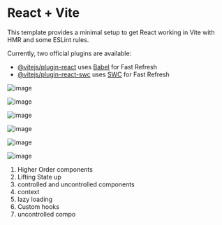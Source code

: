 # React + Vite

This template provides a minimal setup to get React working in Vite with HMR and some ESLint rules.

Currently, two official plugins are available:

- [@vitejs/plugin-react](https://github.com/vitejs/vite-plugin-react/blob/main/packages/plugin-react/README.md) uses [Babel](https://babeljs.io/) for Fast Refresh
- [@vitejs/plugin-react-swc](https://github.com/vitejs/vite-plugin-react-swc) uses [SWC](https://swc.rs/) for Fast Refresh


![image](https://github.com/shw2003/swiggyApp/assets/88729714/5a1944d5-d18c-42bc-96fd-edff0290c303)

![image](https://github.com/shw2003/swiggyApp/assets/88729714/9c8af382-9a49-4983-ae41-f022d6369139)

![image](https://github.com/shw2003/swiggyApp/assets/88729714/49f74f4f-7713-4ae9-9570-303582de1337)

![image](https://github.com/shw2003/swiggyApp/assets/88729714/74aa01e3-13da-4dff-ad94-ee0a2f80a3ef)

![image](https://github.com/shw2003/swiggyApp/assets/88729714/4c79c26e-690e-4626-8020-315036f3d8b2)

![image](https://github.com/shw2003/swiggyApp/assets/88729714/ac2b25ed-53b4-4851-9773-431e447b85fa)




1. Higher Order components
2. Lifting State up
3. controlled and uncontrolled components
4. context
5. lazy loading
6. Custom hooks
7. uncontrolled compo


